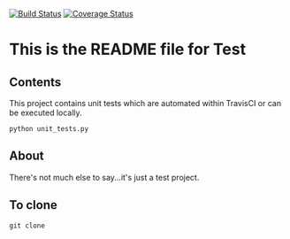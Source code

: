 [![Build Status](https://travis-ci.com/rmagee/test.svg?token=WUFpdYK9rdccAJC7mxyE&branch=master)](https://travis-ci.com/rmagee/test)
[![Coverage Status](https://coveralls.io/repos/github/rmagee/test/badge.svg?branch=master)](https://coveralls.io/github/rmagee/test?branch=master)

# This is the README file for Test

## Contents

This project contains unit tests which are automated within TravisCI or can be 
executed locally.

    python unit_tests.py
    
## About

There's not much else to say...it's just a test project. 

## To clone

    git clone 